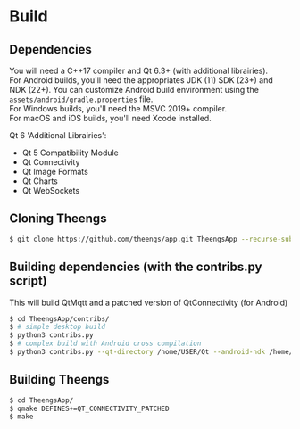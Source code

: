 #  Build
## Dependencies

You will need a C++17 compiler and Qt 6.3+ (with additional librairies).  
For Android builds, you'll need the appropriates JDK (11) SDK (23+) and NDK (22+). You can customize Android build environment using the `assets/android/gradle.properties` file.  
For Windows builds, you'll need the MSVC 2019+ compiler.  
For macOS and iOS builds, you'll need Xcode installed.  

Qt 6 'Additional Librairies':
- Qt 5 Compatibility Module
- Qt Connectivity
- Qt Image Formats
- Qt Charts
- Qt WebSockets

## Cloning Theengs

```bash
$ git clone https://github.com/theengs/app.git TheengsApp --recurse-submodules
```

## Building dependencies (with the contribs.py script)

This will build QtMqtt and a patched version of QtConnectivity (for Android)

```bash
$ cd TheengsApp/contribs/
$ # simple desktop build
$ python3 contribs.py
$ # complex build with Android cross compilation
$ python3 contribs.py --qt-directory /home/USER/Qt --android-ndk /home/USER/android-sdk/ndk/22.1.7171670/ --mobile
```

## Building Theengs

```bash
$ cd TheengsApp/
$ qmake DEFINES+=QT_CONNECTIVITY_PATCHED
$ make
```